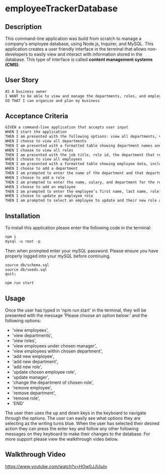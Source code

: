 # employeeTrackerDatabase

## Description

This command-line application was build from scratch to manage a company's employee database, using Node.js, Inquirer, and MySQL. This application creates a user friendly interface in the terminal that allows non-developers to easily view and interact with information stored in the database. This type of interface is called **content management systems (CMS)**. 

## User Story

```md
AS A business owner
I WANT to be able to view and manage the departments, roles, and employees in my company
SO THAT I can organize and plan my business
```

## Acceptance Criteria

```md
GIVEN a command-line application that accepts user input
WHEN I start the application
THEN I am presented with the following options: view all departments, view all roles, view all employees, add a department, add a role, add an employee, and update an employee role
WHEN I choose to view all departments
THEN I am presented with a formatted table showing department names and department ids
WHEN I choose to view all roles
THEN I am presented with the job title, role id, the department that role belongs to, and the salary for that role
WHEN I choose to view all employees
THEN I am presented with a formatted table showing employee data, including employee ids, first names, last names, job titles, departments, salaries, and managers that the employees report to
WHEN I choose to add a department
THEN I am prompted to enter the name of the department and that department is added to the database
WHEN I choose to add a role
THEN I am prompted to enter the name, salary, and department for the role and that role is added to the database
WHEN I choose to add an employee
THEN I am prompted to enter the employee’s first name, last name, role, and manager, and that employee is added to the database
WHEN I choose to update an employee role
THEN I am prompted to select an employee to update and their new role and this information is updated in the database 
```

## Installation
To install this application please enter the following code in the terminal:
```md
npm i
mysql -u root -p
```
Then when prompted enter your mySQL password. Please ensure you have properly logged into your mySQL before continuing.
```md
source db/schema.sql
source db/seeds.sql
quit;
```
```md
npm run start
```

## Usage
Once the user has typed in 'npm run start' in the terminal, they will be presented with the message 'Please choose an option below:' and the following options:
- 'view employees',
- 'view departments',
- 'view roles',
- 'view employees under chosen manager',
- 'view employees within chosen department',
- 'add new employee',
- 'add new department',
- 'add new role',
- 'update chosen employee role',
- 'update manager',
- 'change the department of chosen role',
- 'remove employee',
- 'remove department',
- 'remove role',
- 'END'

The user then uses the up and down keys in the keyboard to navigate through the options. The user can easily see what options they are selecting as the writing turns blue. When the user has selected their desired action they can press the enter key and follow any other following messages on they keyboard to make their changes to the database. For more support please view the walkthrough video below.

## Walkthrough Video
https://www.youtube.com/watch?v=HOw0JJUiuIo
